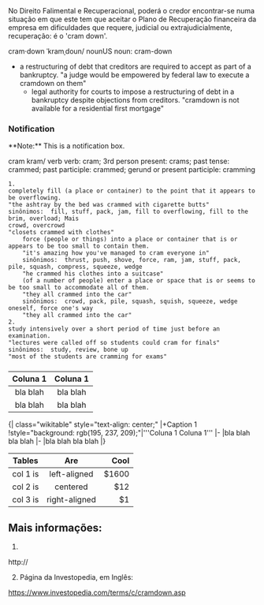 
###  
##### 
###### 
<br>

No Direito Falimental e Recuperacional, poderá o credor encontrar-se numa situação em que este tem que aceitar o Plano de Recuperação financeira da empresa em dificuldades que requere, judicial ou extrajudicialmente, recuperação: é o 'cram down'.

cram·down
ˈkramˌdoun/
nounUS
noun: cram-down

- a restructuring of debt that creditors are required to accept as part of a bankruptcy.
  "a judge would be empowered by federal law to execute a cramdown on them"
   + legal authority for courts to impose a restructuring of debt in a bankruptcy despite objections from creditors.
     "cramdown is not available for a residential first mortgage"

### Notification

<div class="box">
**Note:** This is a notification box.
</div>



cram
kram/
verb
verb: cram; 3rd person present: crams; past tense: crammed; past participle: crammed; gerund or present participle: cramming

    1.
    completely fill (a place or container) to the point that it appears to be overflowing.
    "the ashtray by the bed was crammed with cigarette butts"
    sinônimos:	fill, stuff, pack, jam, fill to overflowing, fill to the brim, overload; Mais
    crowd, overcrowd
    "closets crammed with clothes"
        force (people or things) into a place or container that is or appears to be too small to contain them.
        "it's amazing how you've managed to cram everyone in"
        sinônimos:	thrust, push, shove, force, ram, jam, stuff, pack, pile, squash, compress, squeeze, wedge
        "he crammed his clothes into a suitcase"
        (of a number of people) enter a place or space that is or seems to be too small to accommodate all of them.
        "they all crammed into the car"
        sinônimos:	crowd, pack, pile, squash, squish, squeeze, wedge oneself, force one's way
        "they all crammed into the car"
    2.
    study intensively over a short period of time just before an examination.
    "lectures were called off so students could cram for finals"
    sinônimos:	study, review, bone up
    "most of the students are cramming for exams"

##### 


**Coluna 1**|**Coluna 1**
:-----:|:-----:
bla blah|bla blah
bla blah|bla blah



{| class="wikitable" style="text-align: center;"
|+Caption 1
!style="background: rgb(195, 237, 209);"|'''Coluna 1	Coluna 1'''
|-
|bla blah	bla blah
|-
|bla blah	bla blah
|}



| Tables   |      Are      |  Cool |
|----------|:-------------:|------:|
| col 1 is |  left-aligned | $1600 |
| col 2 is |    centered   |   $12 |
| col 3 is | right-aligned |    $1 |


<cite style="font-size:small">
</cite>

Mais informações:
-----------------

1) 

http://


2) Página da Investopedia, em Inglês:

https://www.investopedia.com/terms/c/cramdown.asp
